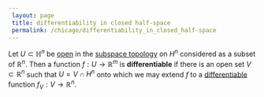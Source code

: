 ```yaml
---
 layout: page
 title: differentiability in closed half-space
 permalink: /chicago/differentiability_in_closed_half-space
---
```

Let $U\subset\mathbb H^n$ be [open](https://mathgloss.github.io/MathGloss/chicago/open) in the [subspace topology](https://mathgloss.github.io/MathGloss/chicago/subspace_topology) on $H^n$ considered as a subset of $\mathbb R^n$. Then a function $f:U\to\mathbb R^m$ is **differentiable** if there is an open set $V \subset\mathbb R^n$ such that $U = V\cap H^n$ onto which we may extend $f$ to a [differentiable](https://mathgloss.github.io/MathGloss/chicago/differentiable) function $f_V:V\to\mathbb R^n$.

